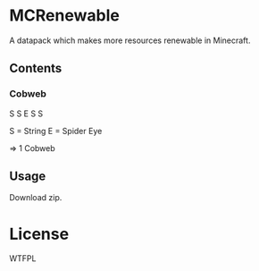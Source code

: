 # MCRenewable

A datapack which makes more resources renewable in Minecraft.

## Contents

### Cobweb

S   S
  E
S   S

S = String
E = Spider Eye

=> 1 Cobweb

## Usage

Download zip.

# License 

WTFPL
